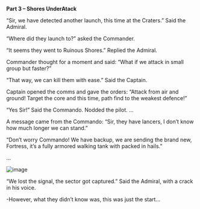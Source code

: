 **Part 3 – Shores UnderAtack**

“Sir, we have detected another launch, this time at the Craters.” Said the Admiral.

“Where did they launch to?” asked the Commander.

“It seems they went to Ruinous Shores.” Replied the Admiral.

Commander thought for a moment and said: “What if we attack in small group but faster?”

“That way, we can kill them with ease.” Said the Captain.

Captain opened the comms and gave the orders: “Attack from air and ground! Target the core and this time, path find to the weakest defence!”

“Yes Sir!” Said the Commando. Nodded the pilot.
…

A message came from the Commando: “Sir, they have lancers, I don’t know how much longer we can stand.”

“Don’t worry Commando! We have backup, we are sending the brand new, Fortress, it’s a fully armored walking tank with packed in hails.”

…


![image](https://user-images.githubusercontent.com/62565267/120976373-f37e2480-c77a-11eb-8cd1-17e47a37a98e.png)

“We lost the signal, the sector got captured.” Said the Admiral, with a crack in his voice.

-However, what they didn’t know was, this was just the start…
